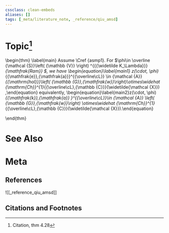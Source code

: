 ```yaml
---
cssclass: clean-embeds
aliases: []
tags: [_meta/literature_note, _reference/qiu_amsd]
---
```

# Topic[^1]
\begin{thm}  \label{main}
Assume 
    \Cref  {asmp1}.
    For $\phi\in   \overline {\mathcal {S}}\left( {\mathbb {V}}  \right) ^{{{\widetilde K_\Lambda}}}_{\mathfrak{Ram}} $, we have 
 \begin{equation}\label{main1}
 z(\cdot, \phi)_{{\mathfrak{e}},{\mathfrak{a}}}^{{\overline\cL}} \in  {\mathcal {A}}_{{\mathrm{hol}}}\left( {\mathbb {G}},{\mathfrak{w}}\right)\otimes\widehat {\mathrm{Ch}}^{1}_{{\overline\cL},{\mathbb {C}}}(\widetilde{\mathcal {X}}) ,\end{equation}
equivalently, 
 \begin{equation}\label{main2}z(\cdot, \phi)_{{\mathfrak{k}},{\mathfrak{a}} }^{{\overline\cL}}\in  {\mathcal {A}} \left( {\mathbb {G}},{\mathfrak{w}}\right)   \otimes\widehat {\mathrm{Ch}}^{1}_{{\overline\cL},{\mathbb {C}}}(\widetilde{\mathcal {X}}).\end{equation}
   
 
 \end{thm}

# See Also

# Meta
## References
![[_reference_qiu_amsd]]


## Citations and Footnotes
[^1]: Citation, thm 4.28